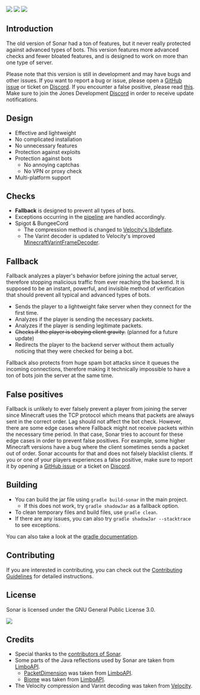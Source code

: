 ![](https://img.shields.io/github/v/release/jonesdevelopment/sonar-antibot) ![](https://img.shields.io/github/issues/jonesdevelopment/sonar-antibot) ![](https://img.shields.io/github/downloads/jonesdevelopment/sonar-antibot/total)

## Introduction

The old version of Sonar had a ton of features, but it never really protected against advanced types of bots.
This version features more advanced checks and fewer bloated features, and is designed to work on more than one type of
server.

Please note that this version is still in development and may have bugs and other issues.
If you want to report a bug or issue, please open
a [GitHub issue](https://github.com/jonesdevelopment/sonar-antibot/issues) or ticket
on [Discord](https://jonesdev.xyz/discord/).
If you encounter a false positive, please
read [this](https://github.com/jonesdevelopment/sonar-antibot/tree/main#false-positives).
Make sure to join the Jones Development [Discord](https://jonesdev.xyz/discord/) in order to receive update
notifications.

## Design

* Effective and lightweight
* No complicated installation
* No unnecessary features
* Protection against exploits
* Protection against bots
  * No annoying captchas
  * No VPN or proxy check
* Multi-platform support

## Checks

- **Fallback** is designed to prevent all types of bots.
- Exceptions occurring in the [pipeline](https://netty.io/4.1/api/io/netty/channel/ChannelPipeline.html) are handled
  accordingly.
- Spigot & BungeeCord
  - The compression method is changed
    to [Velocity's libdeflate](https://github.com/PaperMC/Velocity/tree/dev/3.0.0/native).
  - The Varint decoder is updated to Velocity's
    improved [MinecraftVarintFrameDecoder](https://github.com/PaperMC/Velocity/blob/dev/3.0.0/proxy/src/main/java/com/velocitypowered/proxy/protocol/netty/MinecraftVarintFrameDecoder.java).

## Fallback

Fallback analyzes a player's behavior before joining the actual server, therefore stopping malicious traffic from ever
reaching the backend.
It is supposed to be an instant, powerful, and invisible method of verification that should prevent all typical and
advanced types of bots.

* Sends the player to a lightweight fake server when they connect for the first time.
* Analyzes if the player is sending the necessary packets.
* Analyzes if the player is sending legitimate packets.
* ~~Checks if the player is obeying client gravity.~~ (planned for a future update)
* Redirects the player to the backend server without them actually noticing that they were checked for being a bot.

Fallback also protects from huge spam bot attacks since it queues the incoming connections, therefore making it
technically impossible to have a ton of bots join the server at the same time.

## False positives

Fallback is unlikely to ever falsely prevent a player from joining the server since Minecraft uses the TCP protocol
which means that packets are always sent in the correct order. Lag should not affect the bot check.
However, there are some edge cases where Fallback might not receive packets within the necessary time period. In that
case, Sonar tries to account for these edge cases in order to prevent false positives. For example, some higher
Minecraft versions have a bug where the client sometimes sends a packet out of order. Sonar accounts for that and does
not falsely blacklist clients.
If you or one of your players experiences a false positive, make sure to report it by opening
a [GitHub issue](https://github.com/jonesdevelopment/sonar-antibot/issues) or a ticket
on [Discord](https://jonesdev.xyz/discord/).

## Building

- You can build the jar file using `gradle build-sonar` in the main project.
  - If this does not work, try `gradle shadowJar` as a fallback option.
- To clean temporary files and build files, use `gradle clean`.
- If there are any issues, you can also try `gradle shadowJar --stacktrace` to see exceptions.

You can also take a look at the [gradle documentation](https://docs.gradle.org/current/userguide/userguide.html).

## Contributing

If you are interested in contributing, you can check out
the [Contributing Guidelines](https://github.com/jonesdevelopment/sonar-antibot/blob/main/CONTRIBUTING.md) for detailed
instructions.

## License

Sonar is licensed under the GNU General Public License 3.0.

[![](https://img.shields.io/badge/License-GPLv3-blue.svg)](https://www.gnu.org/licenses/gpl-3.0)

## Credits

- Special thanks to the [contributors of Sonar](https://github.com/jonesdevelopment/sonar-antibot/graphs/contributors).
- Some parts of the Java reflections used by Sonar are taken from [LimboAPI](https://github.com/Elytrium/LimboAPI).
  - [PacketDimension](https://github.com/jonesdevelopment/sonar-antibot/blob/main/common/src/main/java/jones/sonar/common/fallback/dimension/PacketDimension.java)
    was taken
    from [LimboAPI](https://github.com/Elytrium/LimboAPI/blob/master/api/src/main/java/net/elytrium/limboapi/api/chunk/Dimension.java).
  - [Biome](https://github.com/jonesdevelopment/sonar-antibot/blob/main/velocity/src/main/java/jones/sonar/velocity/fallback/dimension/Biome.java)
    was taken
    from [LimboAPI](https://github.com/Elytrium/LimboAPI/blob/master/plugin/src/main/java/net/elytrium/limboapi/material/Biome.java).
- The Velocity compression and Varint decoding was taken from [Velocity](https://github.com/PaperMC/Velocity).
